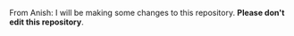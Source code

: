 From Anish: I will be making some changes to this repository. **Please don't edit this repository**.
